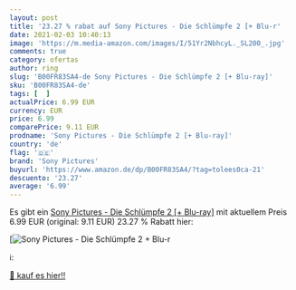 ```yaml
---
layout: post
title: '23.27 % rabat auf Sony Pictures - Die Schlümpfe 2 [+ Blu-r'
date: 2021-02-03 10:40:13
image: 'https://m.media-amazon.com/images/I/51Yr2NbhcyL._SL200_.jpg'
comments: true
category: ofertas
author: ring
slug: 'B00FR83SA4-de Sony Pictures - Die Schlümpfe 2 [+ Blu-ray]'
sku: 'B00FR83SA4-de'
tags: [  ]
actualPrice: 6.99 EUR
currency: EUR
price: 6.99
comparePrice: 9.11 EUR
prodname: 'Sony Pictures - Die Schlümpfe 2 [+ Blu-ray]'
country: 'de'
flag: '🇩🇪'
brand: 'Sony Pictures'
buyurl: 'https://www.amazon.de/dp/B00FR83SA4/?tag=tolees0ca-21'
descuento: '23.27'
average: '6.99'
---
```


Es gibt ein [Sony Pictures - Die Schlümpfe 2 [+ Blu-ray]](https://www.amazon.de/dp/B00FR83SA4/?tag=tolees0ca-21) mit aktuellem Preis 6.99 EUR (original: 9.11 EUR) 23.27 % Rabatt hier:

[![Sony Pictures - Die Schlümpfe 2 [+ Blu-r](https://m.media-amazon.com/images/I/51Yr2NbhcyL._SL200_.jpg)](https://www.amazon.de/dp/B00FR83SA4/?tag=tolees0ca-21)

ℹ️:


[🛒 kauf es hier!!](https://www.amazon.de/dp/B00FR83SA4/?tag=tolees0ca-21)
